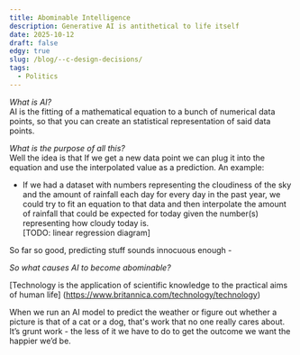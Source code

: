```yaml
---
title: Abominable Intelligence
description: Generative AI is antithetical to life itself
date: 2025-10-12
draft: false
edgy: true
slug: /blog/--c-design-decisions/
tags:
  - Politics
---
```


_What is AI?_  
AI is the fitting of a mathematical equation to a bunch of numerical data points,
so that you can create an statistical representation of said data points.

_What is the purpose of all this?_  
Well the idea is that If we get a new data point we can plug it into the equation
and use the interpolated value as a prediction. An example:

- If we had a dataset with numbers representing the cloudiness of the sky
  and the amount of rainfall each day for every day in the past year, we could try to
  fit an equation to that data and then interpolate the amount of rainfall that
  could be expected for today given the number(s) representing how cloudy today is.  
  [TODO: linear regression diagram]

So far so good, predicting stuff sounds innocuous enough -

_So what causes AI to become abominable?_

[Technology is the application of scientific knowledge to the practical aims of human life]
(https://www.britannica.com/technology/technology)

When we run an AI model to predict the weather or figure out whether a picture
is that of a cat or a dog, that's work that no one really cares about.
It’s grunt work - the less of it we have to do to get the outcome we want the
happier we’d be.
